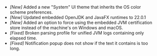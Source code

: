 * _[New]_ Added a new "System" UI theme that inherits the OS color scheme preferences.  
* _[New]_ Updated embedded OpenJDK and JavaFX runtimes to 22.0.1
* _[New]_ Added an option to force using the embedded JVM certification store instead of the machine's on Windows and macOS.  
* _[Fixed]_ Broken parsing profile for unified JVM logs containing only elapsed time.  
* _[Fixed]_ Notification popup does not show if the text it contains is too long.  